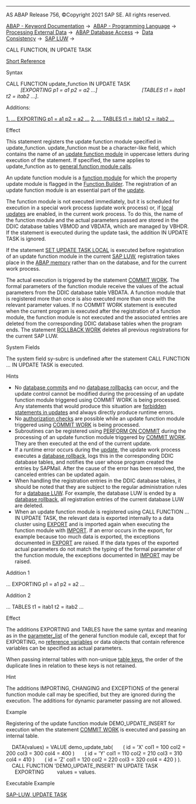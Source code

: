   

* * *

AS ABAP Release 756, ©Copyright 2021 SAP SE. All rights reserved.

[ABAP - Keyword Documentation](https://help.sap.com/doc/abapdocu_756_index_htm/7.56/en-US/abenabap.htm) →  [ABAP - Programming Language](https://help.sap.com/doc/abapdocu_756_index_htm/7.56/en-US/abenabap_reference.htm) →  [Processing External Data](https://help.sap.com/doc/abapdocu_756_index_htm/7.56/en-US/abenabap_language_external_data.htm) →  [ABAP Database Access](https://help.sap.com/doc/abapdocu_756_index_htm/7.56/en-US/abendb_access.htm) →  [Data Consistency](https://help.sap.com/doc/abapdocu_756_index_htm/7.56/en-US/abendata_consistency.htm) →  [SAP LUW](https://help.sap.com/doc/abapdocu_756_index_htm/7.56/en-US/abensap_luw.htm) → 

CALL FUNCTION, IN UPDATE TASK

[Short Reference](https://help.sap.com/doc/abapdocu_756_index_htm/7.56/en-US/abapcall_function_shortref.htm)

Syntax

CALL FUNCTION update\_function IN UPDATE TASK
                              *\[*EXPORTING p1 = a1 p2 = a2 ...*\]*
                              *\[*TABLES t1 = itab1 t2 = itab2 ...*\]*.

Additions:

[1\. ... EXPORTING p1 = a1 p2 = a2 ...](#!ABAP_ADDITION_1@1@)
[2\. ... TABLES t1 = itab1 t2 = itab2 ...](#!ABAP_ADDITION_2@2@)

Effect

This statement registers the update function module specified in update\_function. update\_function must be a character-like field, which contains the name of an [update function module](https://help.sap.com/doc/abapdocu_756_index_htm/7.56/en-US/abenupdate_function_module_glosry.htm "Glossary Entry") in uppercase letters during execution of the statement. If specified, the same applies to update\_function as to [general function module calls](https://help.sap.com/doc/abapdocu_756_index_htm/7.56/en-US/abapcall_function_general.htm).

An update function module is a [function module](https://help.sap.com/doc/abapdocu_756_index_htm/7.56/en-US/abenfunction_module_glosry.htm "Glossary Entry") for which the property update module is flagged in the [Function Builder](https://help.sap.com/doc/abapdocu_756_index_htm/7.56/en-US/abenfunction_builder_glosry.htm "Glossary Entry"). The registration of an update function module is an essential part of the [update](https://help.sap.com/doc/abapdocu_756_index_htm/7.56/en-US/abenupdate_glosry.htm "Glossary Entry").

The function module is not executed immediately, but it is scheduled for execution in a special work process (update work process) or, if [local updates](https://help.sap.com/doc/abapdocu_756_index_htm/7.56/en-US/abenlocal_update_glosry.htm "Glossary Entry") are enabled, in the current work process. To do this, the name of the function module and the actual parameters passed are stored in the DDIC database tables VBMOD and VBDATA, which are managed by VBHDR. If the statement is executed during the update task, the addition IN UPDATE TASK is ignored.

If the statement [SET UPDATE TASK LOCAL](https://help.sap.com/doc/abapdocu_756_index_htm/7.56/en-US/abapset_update_task_local.htm) is executed before registration of an update function module in the current [SAP LUW](https://help.sap.com/doc/abapdocu_756_index_htm/7.56/en-US/abensap_luw_glosry.htm "Glossary Entry"), registration takes place in the [ABAP memory](https://help.sap.com/doc/abapdocu_756_index_htm/7.56/en-US/abenabap_memory_glosry.htm "Glossary Entry") rather than on the database, and for the current work process.

The actual execution is triggered by the statement [COMMIT WORK](https://help.sap.com/doc/abapdocu_756_index_htm/7.56/en-US/abapcommit.htm). The formal parameters of the function module receive the values of the actual parameters from the DDIC database table VBDATA. A function module that is registered more than once is also executed more than once with the relevant parameter values. If no COMMIT WORK statement is executed when the current program is executed after the registration of a function module, the function module is not executed and the associated entries are deleted from the corresponding DDIC database tables when the program ends. The statement [ROLLBACK WORK](https://help.sap.com/doc/abapdocu_756_index_htm/7.56/en-US/abaprollback.htm) deletes all previous registrations for the current SAP LUW.

System Fields

The system field sy-subrc is undefined after the statement CALL FUNCTION ... IN UPDATE TASK is executed.

Hints

-   No [database commits](https://help.sap.com/doc/abapdocu_756_index_htm/7.56/en-US/abendatabase_commit_glosry.htm "Glossary Entry") and no [database rollbacks](https://help.sap.com/doc/abapdocu_756_index_htm/7.56/en-US/abendatabase_rollback_glosry.htm "Glossary Entry") can occur, and the update control cannot be modified during the processing of an update function module triggered using COMMIT WORK is being processed. Any statements that would produce this situation are [forbidden statements in updates](https://help.sap.com/doc/abapdocu_756_index_htm/7.56/en-US/abendb_commit_during_update.htm) and always directly produce runtime errors.
-   No [authorization checks](https://help.sap.com/doc/abapdocu_756_index_htm/7.56/en-US/abenauthority_during_update.htm) are possible while an update function module triggered using [COMMIT WORK](https://help.sap.com/doc/abapdocu_756_index_htm/7.56/en-US/abapcommit.htm) is being processed.
-   Subroutines can be registered using [PERFORM ON COMMIT](https://help.sap.com/doc/abapdocu_756_index_htm/7.56/en-US/abapperform_on_commit.htm) during the processing of an update function module triggered by [COMMIT WORK](https://help.sap.com/doc/abapdocu_756_index_htm/7.56/en-US/abapcommit.htm). They are then executed at the end of the current update.
-   If a runtime error occurs during the [update](https://help.sap.com/doc/abapdocu_756_index_htm/7.56/en-US/abenupdate_glosry.htm "Glossary Entry"), the update work process executes a [database rollback](https://help.sap.com/doc/abapdocu_756_index_htm/7.56/en-US/abendatabase_rollback_glosry.htm "Glossary Entry"), logs this in the corresponding DDIC database tables, and notifies the user whose program created the entries by SAPMail. After the cause of the error has been resolved, the canceled entries can be updated again.
-   When handling the registration entries in the DDIC database tables, it should be noted that they are subject to the regular administration rules for a [database LUW](https://help.sap.com/doc/abapdocu_756_index_htm/7.56/en-US/abendatabase_luw_glosry.htm "Glossary Entry"). For example, the database LUW is ended by a [database rollback](https://help.sap.com/doc/abapdocu_756_index_htm/7.56/en-US/abendatabase_rollback_glosry.htm "Glossary Entry"), all registration entries of the current database LUW are deleted.
-   When an update function module is registered using CALL FUNCTION ... IN UPDATE TASK, the relevant data is exported internally to a data cluster using [EXPORT](https://help.sap.com/doc/abapdocu_756_index_htm/7.56/en-US/abapexport_data_cluster.htm) and is imported again when executing the function module with [IMPORT](https://help.sap.com/doc/abapdocu_756_index_htm/7.56/en-US/abapimport_data_cluster.htm). If an error occurs in the export, for example because too much data is exported, the exceptions documented in [EXPORT](https://help.sap.com/doc/abapdocu_756_index_htm/7.56/en-US/abapexport_data_cluster.htm) are raised. If the data types of the exported actual parameters do not match the typing of the formal parameter of the function module, the exceptions documented in [IMPORT](https://help.sap.com/doc/abapdocu_756_index_htm/7.56/en-US/abapimport_data_cluster.htm) may be raised.

Addition 1   

... EXPORTING p1 = a1 p2 = a2 ...

Addition 2   

... TABLES t1 = itab1 t2 = itab2 ...

Effect

The additions EXPORTING and TABLES have the same syntax and meaning as in the [parameter\_list](https://help.sap.com/doc/abapdocu_756_index_htm/7.56/en-US/abapcall_function_parameter.htm) of the general function module call, except that for EXPORTING, no [reference variables](https://help.sap.com/doc/abapdocu_756_index_htm/7.56/en-US/abenreference_variable_glosry.htm "Glossary Entry") or data objects that contain reference variables can be specified as actual parameters.

When passing internal tables with non-unique [table keys](https://help.sap.com/doc/abapdocu_756_index_htm/7.56/en-US/abenitab_key.htm), the order of the duplicate lines in relation to these keys is not retained.

Hint

The additions IMPORTING, CHANGING and EXCEPTIONS of the general function module call may be specified, but they are ignored during the execution. The additions for dynamic parameter passing are not allowed.

Example

Registering of the update function module DEMO\_UPDATE\_INSERT for execution when the statement [COMMIT WORK](https://help.sap.com/doc/abapdocu_756_index_htm/7.56/en-US/abapcommit.htm) is executed and passing an internal table.

    DATA(values) = VALUE demo\_update\_tab(
      ( id = 'X' col1 = 100 col2 = 200 col3 = 300 col4 = 400 )
      ( id = 'Y' col1 = 110 col2 = 210 col3 = 310 col4 = 410 )
      ( id = 'Z' col1 = 120 col2 = 220 col3 = 320 col4 = 420 ) ).
    CALL FUNCTION 'DEMO\_UPDATE\_INSERT' IN UPDATE TASK
      EXPORTING
        values = values.

Executable Example

[SAP-LUW, UPDATE TASK](https://help.sap.com/doc/abapdocu_756_index_htm/7.56/en-US/abensap_luw_update_task_abexa.htm)